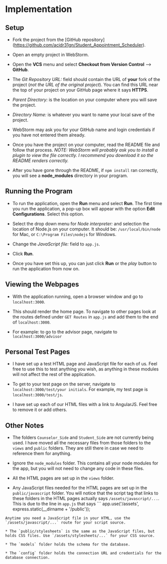 # Implementation


## Setup
* Fork the project from the [GitHub repository] (https://github.com/acidr31gn/Student_Appointment_Scheduler).

* Open an empty project in WebStorm.

* Open the **VCS** menu and select **Checkout from Version Control** --> **GitHub**.
* The *Git Repository URL:* field should contain the URL of **your** fork of the project (*not the URL of the original project*). You can find this URL near the top of your project on your GitHub page where it says **HTTPS**.
* *Parent Directory:* is the location on your computer where you will save the project.
* *Directory Name:* is whatever you want to name your local save of the project.
* WebStorm may ask you for your GitHub name and login credentials if you have not entered them already.

* Once you have the project on your computer, read the README file and follow that process. *NOTE: WebStorm will probably ask you to install a plugin to view the file correctly. I recommend you download it so the README renders correctly.*

* After you have gone through the README, if `npm install` ran correctly, you will see a **node_modules** directory in your program.



## Running the Program
* To run the application, open the **Run** menu and select **Run**. The first time you run the application, a pop-up box will appear with the option **Edit Configurations**. Select this option.

* Select the drop down menu for *Node interpreter:* and selection the location of Node.js on your computer. It should be: `/usr/local/bin/node` for Mac, or `C:\Program Files\nodejs` for Windows.

* Change the *JavaScript file:* field to `app.js`.
* Click **Run**.
* Once you have set this up, you can just click **Run** or the *play* button to run the application from now on.


## Viewing the Webpages
* With the application running, open a browser window and go to `localhost:3000`.

* This should render the home page. To navigate to other pages look at the routes defined under `GET Routes` in `app.js` and add them to the end of `localhost:3000`. 

* For example: to go to the advisor page, navigate to `localhost:3000/advisor`


## Personal Test Pages
* I have set up a test HTML page and JavaScript file for each of us. Feel free to use this to test anything you wish, as anything in these modules will not affect the rest of the application.

* To get to your test page on the server, navigate to 
`localhost:3000/test/your initials`. 
For example, my test page is `localhost:3000/test/js`.

* I have set up each of our HTML files with a link to AngularJS. Feel free to remove it or add others.


## Other Notes
* The folders `Counselor_Side` and `Student_Side` are not currently being used. I have moved all the necessary files from those folders to the `views` and `public` folders. They are still there in case we need to reference them for anything.

* Ignore the `node_modules` folder. This contains all your node modules for the app, but you will not need to change any code in these files.

* All the HTML pages are set up in the `views` folder.

* Any JavaScript files needed for the HTML pages are set up in the `public/javascript` folder. You will notice that the script tag that links to these folders in the HTML pages actually says `/assets/javascript/...`. This is due to the line in `app.js` that says ```
app.use('/assets', express.static(__dirname + '/public'));
```
Anytime you need a JavaScript file in your HTML, use the `/assets/javascript/...` route for your script source.

* The `public/stylesheets` is the same as the JavaScript files, but holds CSS files. Use `/assets/stylesheets/...` for your CSS source.

* The `models` folder holds the schema for the database.

* The `config` folder holds the connection URL and credentials for the database connection.


